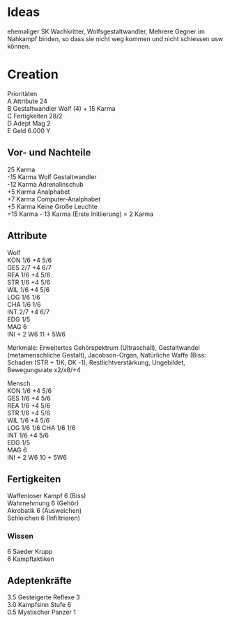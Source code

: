 # Ideas
ehemaliger SK Wachkritter, Wolfsgestaltwandler, Mehrere Gegner im Nahkampf binden, so dass sie nicht weg kommen und nicht schiessen usw können.
# Creation
Prioritäten  
A Attribute 24  
B Gestaltwandler Wolf (4) + 15 Karma  
C Fertigkeiten 28/2  
D Adept Mag 2  
E Geld 6.000 Y  

## Vor- und Nachteile
25 Karma  
-15 Karma Wolf Gestaltwandler  
-12 Karma Adrenalinschub  
+5 Karma Analphabet  
+7 Karma Computer-Analphabet  
+5 Karma Keine Große Leuchte  
=15 Karma - 13 Karma (Erste Initiierung) = 2 Karma  

## Attribute

Wolf  
KON 1/6  +4 5/6  
GES 2/7  +4 6/7  
REA 1/6  +4 5/6  
STR 1/6  +4 5/6  
WIL 1/6  +4 5/6  
LOG 1/6     1/6  
CHA 1/6     1/6  
INT 2/7  +4 6/7  
EDG 1/5  
MAG 6  
INI + 2 W6  11 + 5W6  

Merkmale: Erweitertes Gehörspektrum (Ultraschall), Gestaltwandel (metamenschliche Gestalt), Jacobson-Organ, Natürliche Waffe (Biss: Schaden (STR + 1)K, DK -1), Restlichtverstärkung, Ungebildet, Bewegungsrate x2/x8/+4  

Mensch  
KON 1/6  +4 5/6  
GES 1/6  +4 5/6  
REA 1/6  +4 5/6  
STR 1/6  +4 5/6  
WIL 1/6  +4 5/6  
LOG 1/6     1/6
CHA 1/6     1/6    
INT 1/6  +4 5/6  
EDG 1/5  
MAG 6  
INI + 2 W6  10 + 5W6  

## Fertigkeiten
Waffenloser Kampf 6 (Biss)  
Wahrnehmung 6 (Gehör)  
Akrobatik 6 (Ausweichen)  
Schleichen 6 (Infiltrieren)  

### Wissen
6 Saeder Krupp  
6 Kampftaktiken  

## Adeptenkräfte
3.5 Gesteigerte Reflexe 3  
3.0 Kampfsinn Stufe 6  
0.5 Mystischer Panzer 1  
